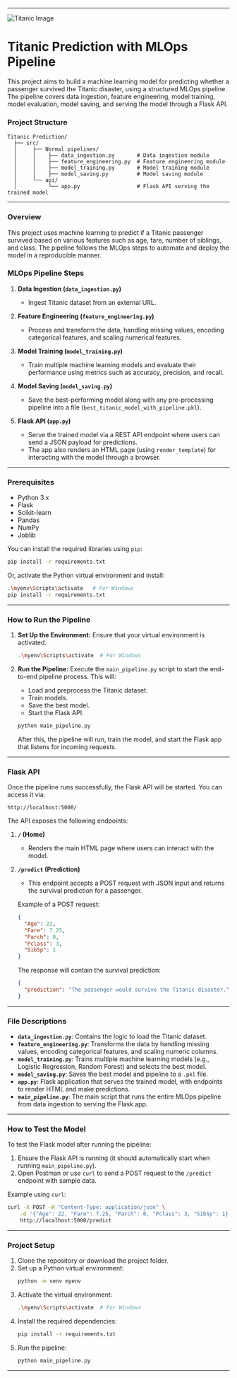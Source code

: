 

---
![Titanic Image](https://path_to_image.com/titanic_image.jpg)

# Titanic Prediction with MLOps Pipeline

This project aims to build a machine learning model for predicting whether a passenger survived the Titanic disaster, using a structured MLOps pipeline. The pipeline covers data ingestion, feature engineering, model training, model evaluation, model saving, and serving the model through a Flask API.

### Project Structure

```plaintext
Titanic Prediction/
  ├── src/
  │     ├── Normal pipelines/
  │     │    ├── data_ingestion.py       # Data ingestion module
  │     │    ├── feature_engineering.py  # Feature engineering module
  │     │    ├── model_training.py       # Model training module
  │     │    ├── model_saving.py         # Model saving module
  │     └── api/
  │          └── app.py                  # Flask API serving the trained model
```

---

### Overview

This project uses machine learning to predict if a Titanic passenger survived based on various features such as age, fare, number of siblings, and class. The pipeline follows the MLOps steps to automate and deploy the model in a reproducible manner.

### MLOps Pipeline Steps

1. **Data Ingestion (`data_ingestion.py`)**
   - Ingest Titanic dataset from an external URL.

2. **Feature Engineering (`feature_engineering.py`)**
   - Process and transform the data, handling missing values, encoding categorical features, and scaling numerical features.

3. **Model Training (`model_training.py`)**
   - Train multiple machine learning models and evaluate their performance using metrics such as accuracy, precision, and recall.

4. **Model Saving (`model_saving.py`)**
   - Save the best-performing model along with any pre-processing pipeline into a file (`best_titanic_model_with_pipeline.pkl`).

5. **Flask API (`app.py`)**
   - Serve the trained model via a REST API endpoint where users can send a JSON payload for predictions.
   - The app also renders an HTML page (using `render_template`) for interacting with the model through a browser.

---

### Prerequisites

- Python 3.x
- Flask
- Scikit-learn
- Pandas
- NumPy
- Joblib

You can install the required libraries using `pip`:

```bash
pip install -r requirements.txt
```

Or, activate the Python virtual environment and install:

```bash
.\myenv\Scripts\activate   # For Windows
pip install -r requirements.txt
```

---

### How to Run the Pipeline

1. **Set Up the Environment:**
   Ensure that your virtual environment is activated.

   ```bash
   .\myenv\Scripts\activate  # For Windows
   ```

2. **Run the Pipeline:**
   Execute the `main_pipeline.py` script to start the end-to-end pipeline process. This will:

   - Load and preprocess the Titanic dataset.
   - Train models.
   - Save the best model.
   - Start the Flask API.

   ```bash
   python main_pipeline.py
   ```

   After this, the pipeline will run, train the model, and start the Flask app that listens for incoming requests.

---

### Flask API

Once the pipeline runs successfully, the Flask API will be started. You can access it via:

```
http://localhost:5000/
```

The API exposes the following endpoints:

1. **`/` (Home)**
   - Renders the main HTML page where users can interact with the model.

2. **`/predict` (Prediction)**
   - This endpoint accepts a POST request with JSON input and returns the survival prediction for a passenger. 
   
   Example of a POST request:

   ```json
   {
     "Age": 22,
     "Fare": 7.25,
     "Parch": 0,
     "Pclass": 3,
     "SibSp": 1
   }
   ```

   The response will contain the survival prediction:

   ```json
   {
     "prediction": "The passenger would survive the Titanic disaster."
   }
   ```

---

### File Descriptions

- **`data_ingestion.py`**: Contains the logic to load the Titanic dataset.
- **`feature_engineering.py`**: Transforms the data by handling missing values, encoding categorical features, and scaling numeric columns.
- **`model_training.py`**: Trains multiple machine learning models (e.g., Logistic Regression, Random Forest) and selects the best model.
- **`model_saving.py`**: Saves the best model and pipeline to a `.pkl` file.
- **`app.py`**: Flask application that serves the trained model, with endpoints to render HTML and make predictions.
- **`main_pipeline.py`**: The main script that runs the entire MLOps pipeline from data ingestion to serving the Flask app.

---

### How to Test the Model

To test the Flask model after running the pipeline:

1. Ensure the Flask API is running (it should automatically start when running `main_pipeline.py`).
2. Open Postman or use `curl` to send a POST request to the `/predict` endpoint with sample data.

Example using `curl`:

```bash
curl -X POST -H "Content-Type: application/json" \
    -d '{"Age": 22, "Fare": 7.25, "Parch": 0, "Pclass": 3, "SibSp": 1}' \
    http://localhost:5000/predict
```

---

### Project Setup

1. Clone the repository or download the project folder.
2. Set up a Python virtual environment:
   ```bash
   python -m venv myenv
   ```
3. Activate the virtual environment:
   ```bash
   .\myenv\Scripts\activate  # For Windows
   ```
4. Install the required dependencies:
   ```bash
   pip install -r requirements.txt
   ```
5. Run the pipeline:
   ```bash
   python main_pipeline.py
   ```

---